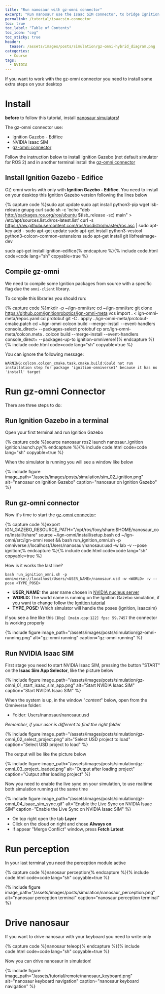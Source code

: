 ```yaml
---
title: "Run nanosaur with gz-omni connector"
excerpt: "Run nanosaur use the Isaac SIM connector, to bridge Ignition Gazebo on Isaac SIM"
permalink: /tutorial/isaacsim-connector
toc: true
toc_label: "Table of Contents"
toc_icon: "cog"
toc_sticky: true
header:
  teaser: /assets/images/posts/simulation/gz-omni-hybrid_diagram.png
categories:
  - Course
tags:
  - NVIDIA
---
```


If you want to work with the gz-omni connector you need to install some extra steps on your desktop 

# Install

**before** to follow this tutorial, install [nanosaur simulators](/install/simulation)!

The gz-omni connector use:
* Ignition Gazebo - Edifice
* NVIDIA Isaac SIM
* [gz-omni connector](https://github.com/gazebosim/gz-omni)

Follow the instruction below to install Ignition Gazebo (not default simulator for ROS 2) and in another terminal install the [gz-omni connector](https://github.com/gazebosim/gz-omni)

## Install Ignition Gazebo - Edifice

GZ-omni works with only with **Ignition Gazebo - Edifice**. You need to install on your desktop this Ignition Gazebo version following the lines below

{% capture code %}sudo apt update
sudo apt install python3-pip wget lsb-release gnupg curl
sudo sh -c 'echo "deb http://packages.ros.org/ros/ubuntu $(lsb_release -sc) main" > /etc/apt/sources.list.d/ros-latest.list'
curl -s https://raw.githubusercontent.com/ros/rosdistro/master/ros.asc | sudo apt-key add -
sudo apt-get update
sudo apt-get install python3-vcstool python3-colcon-common-extensions
sudo apt-get install git libfreeimage-dev

sudo apt-get install ignition-edifice{% endcapture %}{% include code.html code=code lang="sh" copyable=true %}

## Compile gz-omni

We need to compile some Ignition packages from source with a specific flag due the `omni-client` library.

To compile this libraries you should run:

{% capture code %}mkdir -p ~/ign-omni/src
cd ~/ign-omni/src
git clone https://github.com/ignitionrobotics/ign-omni-meta
vcs import . < ign-omni-meta/repos.yaml
cd protobuf
git -C . apply ../ign-omni-meta/protobuf-cmake.patch
cd ~/ign-omni
colcon build --merge-install --event-handlers console_direct+ --packages-select protobuf
cp src/ign-omni-meta/colcon.meta .
colcon build --merge-install --event-handlers console_direct+ --packages-up-to ignition-omniverse1{% endcapture %}{% include code.html code=code lang="sh" copyable=true %}

You can ignore the following message:

```
WARNING:colcon.colcon_cmake.task.cmake.build:Could not run installation step for package 'ignition-omniverse1' because it has no 'install' target
```

# Run gz-omni Connector

There are three steps to do:

## Run Ignition Gazebo in a terminal

Open your first terminal and run Ignition Gazebo

{% capture code %}source nanosaur
ros2 launch nanosaur_ignition ignition.launch.py{% endcapture %}{% include code.html code=code lang="sh" copyable=true %}

When the simulator is running you will see a window like below

{% include figure image_path="/assets/images/posts/simulation/sim_02_ignition.png" alt="nanosaur on Ignition Gazebo" caption="nanosaur on Ignition Gazebo" %}

## Run gz-omni connector

Now it's time to start the [gz-omni connector](https://github.com/gazebosim/gz-omni):

{% capture code %}export IGN_GAZEBO_RESOURCE_PATH="/opt/ros/foxy/share:$HOME/nanosaur_core/install/share"
source ~/ign-omni/install/setup.bash
cd ~/ign-omni/src/ign-omni
reset && bash run_ignition_omni.sh -p omniverse://localhost/Users/nanosaur/nanosaur.usd -w lab -v --pose ignition{% endcapture %}{% include code.html code=code lang="sh" copyable=true %}

How is it works the last line?

```
bash run_ignition_omni.sh -p omniverse://localhost/Users/<USER_NAME>/nanosaur.usd -w <WORLD> -v --pose <TYPE_POSE>
```

* **USER_NAME:** the user name chosen in [NVIDIA nucleus server](install/simulation#setup-nvidia-omniverse-nucleus)
* **WORLD:** The world name is running on the Ignition Gazebo simulation, if you want to change follow the [Ignition tutorial](/tutorial/gazebo-simulation)
* **TYPE_POSE:** Which simulator will handle the poses {ignition, isaacsim}

if you see a line like this `[Dbg] [main.cpp:122] fps: 59.7457` the connector is working properly

{% include figure image_path="/assets/images/posts/simulation/gz-omni-running.png" alt="gz-omni running" caption="gz-omni running" %}

## Run NVIDIA Isaac SIM

First stage you need to start NVIDIA Isaac SIM, pressing the button "START" on the **Isaac Sim App Selector**, like the picture below

{% include figure image_path="/assets/images/posts/simulation/gz-omni_01_start_isaac_sim_app.png" alt="Start NVIDIA Isaac SIM" caption="Start NVIDIA Isaac SIM" %}

When the system is up, in the window "*content*" below, open from the Omniverse folder:

* Folder: Users/nanosaur/nanosaur.usd

*Remember, if your user is different to find the right folder*

{% include figure image_path="/assets/images/posts/simulation/gz-omni_02_select_project.png" alt="Select USD project to load" caption="Select USD project to load" %}

The output will be like the picture below

{% include figure image_path="/assets/images/posts/simulation/gz-omni_03_project_loaded.png" alt="Output after loading project" caption="Output after loading project" %}

Now you need to enable the live sync on your simulation, to use realtime both simulation running at the same time

{% include figure image_path="/assets/images/posts/simulation/gz-omni_04_isaac_sim_sync.gif" alt="Enable the Live Sync on NVIDIA Isaac SIM" caption="Enable the Live Sync on NVIDIA Isaac SIM" %}

* On top right open the tab **Layer**
* Click on the cloud on right and chose **Always on**
* If appear "Merge Conflict" window, press **Fetch Latest**

# Run perception

In your last terminal you need the perception module active

{% capture code %}nanosaur perception{% endcapture %}{% include code.html code=code lang="sh" copyable=true %}

{% include figure image_path="/assets/images/posts/simulation/nanosaur_perception.png" alt="nanosaur perception terminal" caption="nanosaur perception terminal" %}

# Drive nanosaur

If you want to drive nanosaur with your keyboard you need to write only

{% capture code %}nanosaur teleop{% endcapture %}{% include code.html code=code lang="sh" copyable=true %}

Now you can drive nanosaur in simulation!

{% include figure image_path="/assets/tutorial/remote/nanosaur_keyboard.png" alt="nanosaur keyboard navigation" caption="nanosaur keyboard navigation" %}
